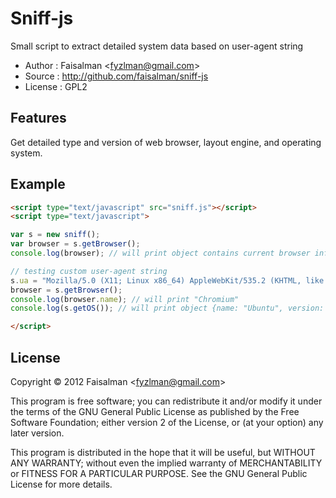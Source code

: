 # Sniff-js

Small script to extract detailed system data based on user-agent string

* Author	: Faisalman <<fyzlman@gmail.com>>
* Source	: http://github.com/faisalman/sniff-js
* License	: GPL2

## Features

Get detailed type and version of web browser, layout engine, and operating system.

## Example

```html
<script type="text/javascript" src="sniff.js"></script>
<script type="text/javascript">
```
```js
var s = new sniff();
var browser = s.getBrowser();
console.log(browser); // will print object contains current browser info

// testing custom user-agent string
s.ua = "Mozilla/5.0 (X11; Linux x86_64) AppleWebKit/535.2 (KHTML, like Gecko) Ubuntu/11.10 Chromium/15.0.874.106 Chrome/15.0.874.106 Safari/535.2";
browser = s.getBrowser();
console.log(browser.name); // will print "Chromium"
console.log(s.getOS()); // will print object {name: "Ubuntu", version: "11.10"}
```
```html
</script>
```

## License

Copyright © 2012 Faisalman <<fyzlman@gmail.com>>

This program is free software; you can redistribute it and/or
modify it under the terms of the GNU General Public License
as published by the Free Software Foundation; either version 2
of the License, or (at your option) any later version.

This program is distributed in the hope that it will be useful,
but WITHOUT ANY WARRANTY; without even the implied warranty of
MERCHANTABILITY or FITNESS FOR A PARTICULAR PURPOSE.  See the
GNU General Public License for more details.

